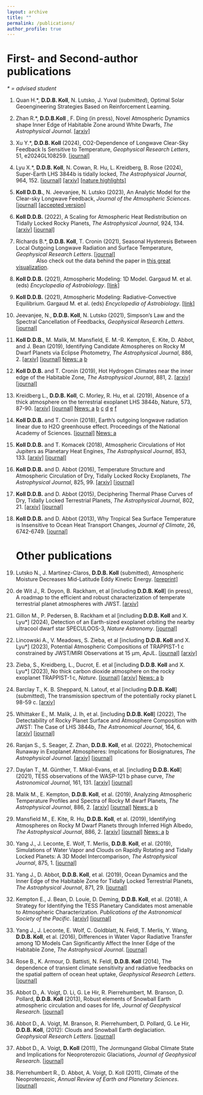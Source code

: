 ```yaml
---
layout: archive
title: ""
permalink: /publications/
author_profile: true
---
```


# First- and Second-author publications
_\* = advised student_

1. Quan H.*, **D.D.B. Koll**, N. Lutsko, J. Yuval (_submitted_), Optimal Solar Geoengineering Strategies Based on Reinforcement Learning.

1. Zhan R.*, **D.D.B.Koll** , F. Ding (in press), Novel Atmospheric Dynamics shape Inner Edge of Habitable Zone around White Dwarfs, _The Astrophysical Journal_. [\[arxiv\]](https://arxiv.org/abs/2406.03189)

1. Xu Y.*, **D.D.B. Koll** (2024), CO2-Dependence of Longwave Clear-Sky Feedback Is Sensitive to Temperature, _Geophysical Research
   Letters_, 51, e2024GL108259. [\[journal\]](https://doi.org/10.1029/2024GL108259)
 
1. Lyu X.*, **D.D.B. Koll**, N. Cowan, R. Hu, L. Kreidberg, B. Rose (2024), Super-Earth LHS
 3844b is tidally locked, _The Astrophysical Journal_, 964, 152.
 [\[journal\]](https://iopscience.iop.org/article/10.3847/1538-4357/ad2077) [\[arxiv\]](https://arxiv.org/abs/2310.01725) [\[nature highlights\]](https://www.nature.com/articles/d41586-024-00414-z) 

1. **Koll D.D.B.**, N. Jeevanjee, N. Lutsko (2023), An Analytic
 Model for the Clear-sky Longwave Feedback, _Journal of the Atmospheric Sciences_.
 [\[journal\]](https://journals.ametsoc.org/view/journals/atsc/aop/JAS-D-22-0178.1/JAS-D-22-0178.1.xml)
 [\[accepted version\]](/files/2023-koll-accepted.pdf)

1. **Koll D.D.B.** (2022), A Scaling for Atmospheric Heat
   Redistribution on Tidally Locked Rocky Planets, _The Astrophysical
   Journal_, 924, 134. [\[arxiv\]](https://arxiv.org/abs/1907.13145) [\[journal\]](https://iopscience.iop.org/article/10.3847/1538-4357/ac3b48)
   
2. Richards B.*, **D.D.B. Koll**, T. Cronin (2021), Seasonal
   Hysteresis Between Local Outgoing Longwave Radiation and Surface
   Temperature, _Geophysical Research
   Letters_. [\[journal\]](http://agupubs.onlinelibrary.wiley.com/doi/abs/10.1029/2021GL092978) \
   &emsp; &emsp; &emsp; Also check out the data behind the paper in [this great visualization](https://bdgrichards.github.io/OLR-Loop-Viewer/).

3. **Koll D.D.B.** (2021), Atmospheric Modeling: 1D Model. Gargaud
   M. et al. (eds) _Encyclopedia of
   Astrobiology_. [\[link\]](https://doi.org/10.1007/978-3-642-27833-4_5511-1)

4. **Koll D.D.B.** (2021), Atmospheric Modeling: Radiative-Convective Equilibrium. Gargaud M. et al. (eds) _Encyclopedia of
Astrobiology_. [\[link\]](https://link.springer.com/referenceworkentry/10.1007/978-3-642-27833-4_5479-1)

5. Jeevanjee, N., **D.D.B. Koll**, N. Lutsko (2021), Simpson’s Law and
   the Spectral Cancellation of Feedbacks, _Geophysical Research
   Letters_. [\[journal\]](https://agupubs.onlinelibrary.wiley.com/doi/10.1029/2021GL093699)

6. **Koll D.D.B.**, M. Malik, M. Mansfield, E. M.-R. Kempton, E. Kite,
   D. Abbot, and J. Bean (2019), Identifying Candidate Atmospheres on
   Rocky M Dwarf Planets via Eclipse Photometry, _The Astrophysical
   Journal_, 886, 2. [\[arxiv\]](https://arxiv.org/abs/1907.13138)
   [\[journal\]](https://iopscience.iop.org/article/10.3847/1538-4357/ab4c91)
   [News: a](https://www.nasa.gov/feature/goddard/2019/astronomers-propose-a-novel-method-of-finding-atmospheres-on-rocky-worlds/)
   [b](https://www.skyandtelescope.com/astronomy-news/new-method-expedite-search-exoplanets-atmospheres/)

7. **Koll D.D.B.** and T. Cronin (2019), Hot Hydrogen Climates near the inner edge of the Habitable Zone, _The Astrophysical Journal_,
   881, 2. [\[arxiv\]](https://arxiv.org/abs/1907.13169)
   [\[journal\]](https://iopscience.iop.org/article/10.3847/1538-4357/ab30c4/meta)

8. Kreidberg L., **D.D.B. Koll**, C. Morley, R. Hu, et al. (2019),
   Absence of a thick atmosphere on the terrestrial exoplanet LHS
   3844b, Nature, 573,
   87-90. [\[arxiv\]](https://arxiv.org/abs/1908.06834)
   [\[journal\]](https://www.nature.com/articles/s41586-019-1497-4)
   [News: a](https://www.jpl.nasa.gov/news/news.php?feature=7479)
   [b](http://news.mit.edu/2019/earth-exoplanet-no-atmosphere-0819)
   [c](https://news.harvard.edu/gazette/story/2019/08/harvard-astronomer-shows-exoplanet-has-no-atmosphere/)
   [d](https://www.scientificamerican.com/article/scientists-mull-the-astrobiological-implications-of-an-airless-alien-planet/)
   [e](https://www.sciencemag.org/news/2019/08/rocky-super-earth-may-be-hard-place-life-get-foothold)
   [f](https://www.foxnews.com/science/nasa-glimpses-surface-distant-exoplanet)

9. **Koll D.D.B.** and T. Cronin (2018), Earth’s outgoing longwave
   radiation linear due to H2O greenhouse effect. Proceedings of the
   National Academy of
   Sciences. [\[journal\]](http://www.pnas.org/content/early/2018/09/24/1809868115)
   [News: a](http://news.mit.edu/2018/how-earth-sheds-heat-space-0924)
   
10. **Koll D.D.B.** and T. Komacek (2018), Atmospheric Circulations of
    Hot Jupiters as Planetary Heat Engines, _The Astrophysical
    Journal_, 853, 133. [\[arxiv\]](https://arxiv.org/abs/1712.07643)
    [\[journal\]](http://iopscience.iop.org/article/10.3847/1538-4357/aaa3de/meta) 

11. **Koll D.D.B.** and D. Abbot (2016), Temperature Structure and
    Atmospheric Circulation of Dry, Tidally Locked Rocky Exoplanets,
    _The Astrophysical Journal_,
    825, 99. [\[arxiv\]](http://arxiv.org/abs/1605.01066) [\[journal\]](https://iopscience.iop.org/article/10.3847/0004-637X/825/2/99)

12. **Koll D.D.B.** and D. Abbot (2015), Deciphering Thermal Phase
    Curves of Dry, Tidally Locked Terrestrial Planets, _The
    Astrophysical Journal_,
    802, 21. [\[arxiv\]](http://arxiv.org/abs/1412.8216) [\[journal\]](https://iopscience.iop.org/article/10.1088/0004-637X/802/1/21)

13. **Koll D.D.B.** and D. Abbot (2013), Why Tropical Sea Surface
    Temperature is Insensitive to Ocean Heat Transport Changes,
    _Journal of Climate_, 26, 6742-6749. [\[journal\]](https://journals.ametsoc.org/view/journals/clim/26/18/jcli-d-13-00192.1.xml)



    # Other publications

14. Lutsko N., J. Martinez-Claros, **D.D.B. Koll** (submitted), Atmospheric Moisture Decreases Mid-Latitude Eddy Kinetic Energy. [\[preprint\]](https://essopenarchive.org/users/529274/articles/694474-atmospheric-moisture-decreases-mid-latitude-eddy-kinetic-energy)

14. de Wit J., R. Doyon, B. Rackham, et al [including
**D.D.B. Koll**] (in press), A roadmap to the efficient and robust characterization of
    temperate terrestrial planet atmospheres with JWST. [\[arxiv\]](https://arxiv.org/abs/2310.15895)

14. Gillon M., P. Pedersen, B. Rackham et al [including **D.D.B. Koll** and X. Lyu*] (2024), Detection of an Earth-sized exoplanet orbiting the nearby ultracool dwarf star SPECULOOS-3, _Nature Astronomy_. [\[journal\]](https://www.nature.com/articles/s41550-024-02271-2)
    
14. Lincowski A., V. Meadows, S. Zieba, et al [including
**D.D.B. Koll** and X. Lyu*] (2023), Potential Atmospheric
Compositions of TRAPPIST-1 c constrained by JWST/MIRI Observations at
15 μm, _ApJL_. [\[journal\]](https://iopscience.iop.org/article/10.3847/2041-8213/acee02) [\[arxiv\]](https://arxiv.org/abs/2308.05899)

14. Zieba, S., Kreidberg, L., Ducrot, E. et al [including
**D.D.B. Koll** and X. Lyu*] (2023), No thick carbon dioxide
atmosphere on the rocky exoplanet TRAPPIST-1 c,
_Nature_. [\[journal\]](https://doi.org/10.1038/s41586-023-06232-z)
[\[arxiv\]](https://arxiv.org/abs/2306.10150) [News:
a](https://www.nature.com/articles/d41586-023-01983-1)
[b](https://www.mpia.de/news/science/2023-08-trappist-1-c)

14. Barclay T., K. B. Sheppard, N. Latouf, et al [including
    **D.D.B. Koll**] (submitted), The transmission spectrum of the potentially rocky planet L 98-59 c. [\[arxiv\]](https://arxiv.org/abs/2301.10866)

15. Whittaker E., M. Malik, J. Ih, et al. [including **D.D.B. Koll**]
    (2022), The Detectability of Rocky Planet Surface and
    Atmosphere Composition with JWST: The Case of LHS
    3844b, _The Astronomical Journal_,
    164, 6. [\[arxiv\]](https://arxiv.org/abs/2207.08889) [\[journal\]](https://iopscience.iop.org/article/10.3847/1538-3881/ac9ab3/meta)

16. Ranjan S., S. Seager, Z. Zhan, **D.D.B. Koll**, et al. (2022),
    Photochemical Runaway in Exoplanet Atmospheres: Implications for
    Biosignatures, _The Astrophysical
    Journal_. [\[arxiv\]](https://arxiv.org/abs/2201.08359) [\[journal\]](https://iopscience.iop.org/article/10.3847/1538-4357/ac5749)

17. Daylan T., M. Günther, T. Mikal-Evans, et
    al. [including **D.D.B. Koll**] (2021), TESS observations of the
    WASP-121 b phase curve, _The Astronomical Journal_,
    161, 131. [\[arxiv\]](https://arxiv.org/abs/1909.03000) [\[journal\]](https://iopscience.iop.org/article/10.3847/1538-3881/abd8d2)

18. Malik M., E. Kempton, **D.D.B. Koll**, et al. (2019), Analyzing
    Atmospheric Temperature Profiles and Spectra of Rocky M dwarf
    Planets, _The Astrophysical Journal_,
    886, 2. [\[arxiv\]](https://arxiv.org/abs/1907.13135)
    [\[journal\]](https://iopscience.iop.org/article/10.3847/1538-4357/ab4a05)
    [News: a](https://www.nasa.gov/feature/goddard/2019/astronomers-propose-a-novel-method-of-finding-atmospheres-on-rocky-worlds/)
	[b](https://www.skyandtelescope.com/astronomy-news/new-method-expedite-search-exoplanets-atmospheres/)

19. Mansfield M., E. Kite, R. Hu, **D.D.B. Koll**, et al. (2019),
    Identifying Atmospheres on Rocky M Dwarf Planets through Inferred
    High Albedo, _The Astrophysical Journal_,
    886, 2. [\[arxiv\]](https://arxiv.org/abs/1907.13150) [\[journal\]](https://iopscience.iop.org/article/10.3847/1538-4357/ab4c90)
    [News: a](https://www.nasa.gov/feature/goddard/2019/astronomers-propose-a-novel-method-of-finding-atmospheres-on-rocky-worlds/)
	[b](https://www.skyandtelescope.com/astronomy-news/new-method-expedite-search-exoplanets-atmospheres/)
	
20. Yang J., J. Leconte, E. Wolf, T. Merlis, **D.D.B. Koll**, et
    al. (2019), Simulations of Water Vapor and Clouds on Rapidly
    Rotating and Tidally Locked Planets: A 3D Model Intercomparison,
    _The Astrophysical Journal_,
    875, 1. [\[journal\]](https://iopscience.iop.org/article/10.3847/1538-4357/ab09f1/meta)

21. Yang J., D. Abbot, **D.D.B. Koll**, et al. (2019), Ocean Dynamics
    and the Inner Edge of the Habitable Zone for Tidally Locked
    Terrestrial Planets, _The Astrophysical Journal_,
    871, 29. [\[journal\]](https://iopscience.iop.org/article/10.3847/1538-4357/aaf1a8)

20. Kempton E., J. Bean, D. Louie, D. Deming, **D.D.B. Koll**, et
    al. (2018), A Strategy for Identifying the TESS Planetary
    Candidates most amenable to Atmospheric
    Characterization. _Publications of the Astronomical Society of the
    Pacific_. [\[arxiv\]](https://arxiv.org/abs/1805.03671)
    [\[journal\]](http://iopscience.iop.org/article/10.1088/1538-3873/aadf6f)

21. Yang J., J. Leconte, E. Wolf, C. Goldblatt, N. Feldl, T. Merlis,
    Y. Wang, **D.D.B. Koll**, et al. (2016), Differences in Water
    Vapor Radiative Transfer among 1D Models Can Significantly Affect
    the Inner Edge of the Habitable Zone, _The Astrophysical
    Journal_. [\[journal\]](https://iopscience.iop.org/article/10.3847/0004-637X/826/2/222)

21. Rose B., K. Armour, D. Battisti, N. Feldl, **D.D.B. Koll** (2014),
    The dependence of transient climate sensitivity and radiative
    feedbacks on the spatial pattern of ocean heat uptake,
    _Geophysical Research Letters_.
	[\[journal\]](https://agupubs.onlinelibrary.wiley.com/doi/full/10.1002/2013GL058955)

22. Abbot D., A. Voigt, D. Li, G. Le Hir, R. Pierrehumbert,
    M. Branson, D. Pollard, **D.D.B. Koll** (2013), Robust elements of
    Snowball Earth atmospheric circulation and oases for life,
    _Journal of Geophysical Research_.
    [\[journal\]](https://agupubs.onlinelibrary.wiley.com/doi/full/10.1002/jgrd.50540)

23. Abbot D., A. Voigt, M. Branson, R. Pierrehumbert, D. Pollard,
    G. Le Hir, **D.D.B. Koll**, (2012): Clouds and Snowball Earth
    deglaciation. _Geophysical Research
    Letters_. [\[journal\]](https://agupubs.onlinelibrary.wiley.com/doi/full/10.1029/2012GL052861)

24. Abbot D., A. Voigt, **D. Koll** (2011), The Jormungand Global
    Climate State and Implications for Neoproterozoic Glaciations,
    _Journal of Geophysical
    Research_. [\[journal\]](https://agupubs.onlinelibrary.wiley.com/doi/full/10.1029/2011JD015927)

25. Pierrehumbert R., D. Abbot, A. Voigt, D. Koll (2011), Climate of
    the Neoproterozoic, _Annual Review of Earth and Planetary
    Sciences_. [\[journal\]](https://www.annualreviews.org/doi/10.1146/annurev-earth-040809-152447)
